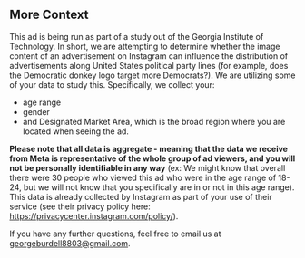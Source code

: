 ## More Context
This ad is being run as part of a study out of the Georgia Institute of Technology. In short, we are attempting to determine whether the image content of an advertisement on Instagram can influence the distribution of advertisements along United States political party lines (for example, does the Democratic donkey logo target more Democrats?). We are utilizing some of your data to study this. Specifically, we collect your:
-  age range
-  gender
- and Designated Market Area, which is the broad region where you are located when seeing the ad.
  
**Please note that all data is aggregate - meaning that the data we receive from Meta is representative of the whole group of ad viewers, and you will not be personally identifiable in any way** (ex: We might know that overall there were 30 people who viewed this ad who were in the age range of 18-24, but we will not know that you specifically are in or not in this age range). This data is already collected by Instagram as part of your use of their service (see their privacy policy here: https://privacycenter.instagram.com/policy/).

 If you have any further questions, feel free to email us at georgeburdell8803@gmail.com.
